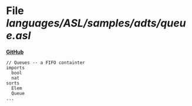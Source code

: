 # File _languages/ASL/samples/adts/queue.asl_
**[GitHub](https://github.com/softlang/yas/blob/master/languages/ASL/samples/adts/queue.asl)**
```
// Queues -- a FIFO containter
imports
  bool
  nat
sorts
  Elem
  Queue
...
```
